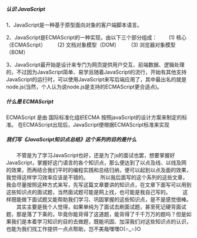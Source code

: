 ##### 认识 JavaScript

1、JavaScript是一种基于原型面向对象的客户端脚本语言。

2、JavaScript是ECMAScript的一种实现，由以下三个部分组成：
&emsp;&emsp;(1) 核心（ECMAScript）
&emsp;&emsp;(2) 文档对象模型（DOM）
&emsp;&emsp;(3) 浏览器对象模型（BOM）

3、JavaScript最开始是设计来专门为网页提供用户交互、前端数据、逻辑处理的，不过因为JavaScript简单、易学且随着JavaScript的流行，开始有其他支持JavaScript的运行时，可以使用JavaScript来写后端应用了，其中最出名的就是node.js(当然，个人认为说node.js是支持的ECMAScript更合适点)。


##### 什么是 ECMAScript
ECMAScript 是由 国际标准化组织ECMA 按照javaScript的设计方案来制定的标准。
在ECMAScript出现后，JavaScript便根据ECMAScript标准来实现


##### 我们写《JavaScript知识点总结》这个系列的目的是什么
&emsp;&emsp;不管是为了学习JavaScript也好，还是为了js的面试也罢，想要掌握好JavaScript，掌握好这门语言的各个知识点，那么便达到了以点及线、以线及网的效果，而再结合我们平时的编程实践和总结归纳，便可以起到以点及面的效果，我觉得这样学习效率应该是不错的。
&emsp;&emsp;所以我后面写的这个系列的这些文章，我会尽量按照这种方式来写，先写这篇文章要讲的知识点，在文章下面写可以用到这些知识点的面试题，当然面试题可能是网上找，也可能是我自己写的。
&emsp;&emsp;这样既能做下面试题又能帮助我们学习、巩固掌握的这些知识点，是不是感觉很棒。
&emsp;&emsp;其实主要是我个人觉得，如果单纯为了面试去刷面试题，甚至死记硬背面试题，那是落了下乘的，毕竟你能背得了这道题，能背得了千千万万的题吗？但是如果我们是本着学习知识的目的去做题，既能巩固、加深我们对这些知识点的认识，也能为我们找工作提供一点点帮助，岂不美哉嘿嘿O(∩_∩)O